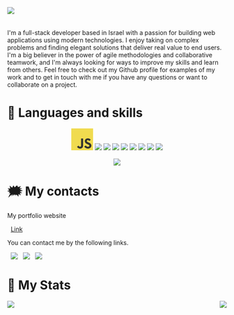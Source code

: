 <h1><img align="center" src= "https://user-images.githubusercontent.com/33599251/220166243-37f9f2b4-e698-49fd-9121-0d79ca817891.png" /></p></h1>

<p align="left">I'm a full-stack developer based in Israel with a passion for building web applications using modern technologies.
 I enjoy taking on complex problems and finding elegant solutions that deliver real value to end users. I'm a big believer in the power of agile methodologies and collaborative teamwork, and I'm always looking for ways to improve my skills and learn from others.
Feel free to check out my Github profile for examples of my work and to get in touch with me if you have any questions or want to collaborate on a project.

<h1>📖 Languages and skills</h1>

<p align="center">
<img  height="50" src="https://raw.githubusercontent.com/github/explore/80688e429a7d4ef2fca1e82350fe8e3517d3494d/topics/javascript/javascript.png">
<img  height="50" src="https://user-images.githubusercontent.com/33599251/220022158-62419c18-00dd-47d6-80da-8f8ff408fcae.png">
<img  height="50" src="https://user-images.githubusercontent.com/33599251/220168117-618b00f7-8af0-437d-a75f-2232f00b9b2d.png">
<img  height="50" src="https://user-images.githubusercontent.com/33599251/220168369-444d9164-e320-4f1c-870d-c2315ef52327.png">
<img  height="50" src="https://user-images.githubusercontent.com/33599251/220168527-bb543532-ef8a-4c63-8cee-b637e89bceab.png">
<img  height="50" src="https://user-images.githubusercontent.com/33599251/220168604-37715750-54bd-47c4-ae11-da1470250025.png">
<img  height="50" src="https://user-images.githubusercontent.com/33599251/220169673-2c9c7082-0045-40df-9d33-4f2783a4ce1a.png">
<img  height="50" src="https://user-images.githubusercontent.com/33599251/220169763-cb155cc3-7965-4cd7-b556-321d0c49dd90.png">
<img  height="50" src="https://user-images.githubusercontent.com/33599251/220169809-a2952298-6ca0-49fa-b3fa-44effb34267a.png">
</p>

<p align="center">
<img align="center" src= "https://github-readme-stats.vercel.app/api/top-langs/?username=Spax04&layout=compact" />
</p>

<h1>🗯️ My contacts </h1>
<p>My portfolio website</p>
&nbsp; <a href="https://alexander-gotlib.onrender.com/" target="_blank" rel="noreferrer">Link</a>
<p>You can contact me by the following links.</p>
&nbsp; <a href="https://www.linkedin.com/in/alexander-gotlib-87b262241/" target="_blank" rel="noreferrer"><img  height="50" src="https://user-images.githubusercontent.com/33599251/220185524-37fe6cf8-c378-404f-8564-dbea563d72c7.png"></a>
&nbsp; <a href="https://www.instagram.com/gotlib04/" target="_blank" rel="noreferrer"> <img  height="50" src="https://user-images.githubusercontent.com/33599251/220187452-d79aac15-fdad-4816-82c4-4571be3c4360.png"></a>
&nbsp; <a href="https://discordapp.com/users/264041100564496384" target="_blank" rel="noreferrer"><img  height="50" src="https://user-images.githubusercontent.com/33599251/220189159-a220778d-9e7f-4c40-bdf8-df26b8a25ce2.png"></a>

<h1>🔔 My Stats</h1>

<img align="left" src= "https://github-readme-stats.vercel.app/api?username=Spax04&bg_color=30,e96443,904e95&title_color=fff&text_color=fff" />
<img align="right" src= "https://user-images.githubusercontent.com/33599251/220018136-4a31af75-9b12-4794-a1ad-3363ccf92a46.gif"/>
